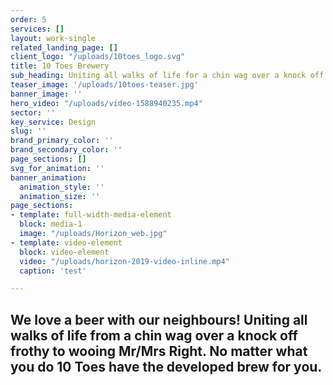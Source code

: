 ```yaml
---
order: 5
services: []
layout: work-single
related_landing_page: []
client_logo: "/uploads/10toes_logo.svg"
title: 10 Toes Brewery
sub_heading: Uniting all walks of life for a chin wag over a knock off frothy
teaser_image: '/uploads/10toes-teaser.jpg'
banner_image: ''
hero_video: "/uploads/video-1588940235.mp4"
sector: ''
key_service: Design
slug: ''
brand_primary_color: ''
brand_secondary_color: ''
page_sections: []
svg_for_animation: ''
banner_animation:
  animation_style: ''
  animation_size: ''
page_sections:
- template: full-width-media-element
  block: media-1
  image: "/uploads/Horizon_web.jpg"
- template: video-element
  block: video-element
  video: "/uploads/horizon-2019-video-inline.mp4"
  caption: 'test'

---
```

## We love a beer with our neighbours! Uniting all walks of life from a chin wag over a knock off frothy to wooing Mr/Mrs Right. No matter what you do 10 Toes have the developed brew for you.

## 